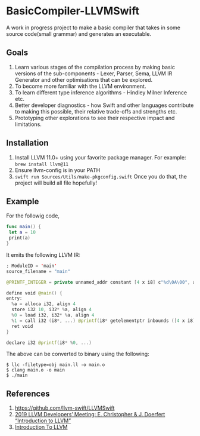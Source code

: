 # BasicCompiler-LLVMSwift
A work in progress project to make a basic compiler that takes in some source code(small grammar) and generates an executable. 

## Goals
1. Learn various stages of the compilation process by making basic versions of the sub-components - Lexer, Parser, Sema, LLVM IR Generator and other optimisations that can be explored.
2. To become more familiar with the LLVM environment. 
3. To learn different type inference algorithms - Hindley Milner Inference etc.
4. Better developer diagnostics - how Swift and other languages contribute to making this possible, their relative trade-offs and strengths etc.
5. Prototyping other explorations to see their respective impact and limitations.

## Installation

1. Install LLVM 11.0+ using your favorite package manager. For example:
```brew install llvm@11```
2. Ensure llvm-config is in your PATH
3. ```swift run Sources/Utils/make-pkgconfig.swift```
Once you do that, the project will build all file hopefully!

## Example
For the followig code,
```swift
func main() {
 let a = 10
 print(a)
}
```
It emits the following LLVM IR:
```swift
; ModuleID = 'main'
source_filename = "main"

@PRINTF_INTEGER = private unnamed_addr constant [4 x i8] c"%d\0A\00", align 1

define void @main() {
entry:
  %a = alloca i32, align 4
  store i32 10, i32* %a, align 4
  %0 = load i32, i32* %a, align 4
  %1 = call i32 (i8*, ...) @printf(i8* getelementptr inbounds ([4 x i8], [4 x i8]* @PRINTF_INTEGER, i32 0, i32 0), i32 %0)
  ret void
}

declare i32 @printf(i8* %0, ...)
```
The above can be converted to binary using the following:
```
$ llc -filetype=obj main.ll -o main.o
$ clang main.o -o main
$ ./main
```
## References
1. https://github.com/llvm-swift/LLVMSwift
2. [2019 LLVM Developers’ Meeting: E. Christopher & J. Doerfert “Introduction to LLVM” ](https://www.youtube.com/watch?v=J5xExRGaIIY&t=3279s)
3. [Introduction To LLVM](https://www.youtube.com/watch?v=8pdQFUOlHLQ)

